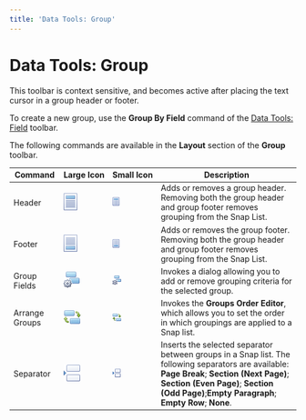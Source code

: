 ```yaml
---
title: 'Data Tools: Group'
---
```

# Data Tools: Group
This toolbar is context sensitive, and becomes active after placing the text cursor in a group header or footer.

To create a new group, use the **Group By Field** command of the [Data Tools: Field](../../../../../interface-elements-for-desktop/articles/snap-reporting-engine/graphical-user-interface/main-toolbar/data-tools-field.md) toolbar.

The following commands are available in the **Layout** section of the **Group** toolbar.

| Command | Large&nbsp;Icon | Small&nbsp;Icon | Description |
|---|---|---|---|
| Header | ![icon-toolbar-group-header](../../../../images/Img20582.png) | ![icon-small-toolbar-group-header](../../../../images/Img20587.png) | Adds or removes a group header. Removing both the group header and group footer removes grouping from the Snap List. |
| Footer | ![icon-toolbar-group-footer](../../../../images/Img20580.png) | ![icon-small-toolbar-group-footer](../../../../images/Img20585.png) | Adds or removes the group footer. Removing both the group header and group footer removes grouping from the Snap List. |
| Group Fields | ![icon-toolbar-group-group-fields](../../../../images/Img20581.png) | ![icon-small-toolbar-group-group-fields](../../../../images/Img20586.png) | Invokes a dialog allowing you to add or remove grouping criteria for the selected group. |
| Arrange Groups | ![icon-toolbar-group-arrange-groups](../../../../images/Img20579.png) | ![icon-small-toolbar-group-arrange-groups](../../../../images/Img20584.png) | Invokes the **Groups Order Editor**, which allows you to set the order in which groupings are applied to a Snap list. |
| Separator | ![icon-toolbar-group-separator](../../../../images/Img20583.png) | ![icon-small-toolbar-group-separartor](../../../../images/Img20588.png) | Inserts the selected separator between groups in a Snap list. The following separators are available: **Page Break**; **Section (Next Page)**; **Section (Even Page)**; **Section (Odd Page)**;**Empty Paragraph**; **Empty Row**; **None**. |